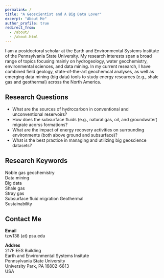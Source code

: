 ```yaml
---
permalink: /
title: "A Geoscientist and A Big Data Lover"
excerpt: "About Me"
author_profile: true
redirect_from:
  - /about/
  - /about.html
---
```


I am a postdoctoral scholar at the Earth and Environmental Systems Institute of the Pennsylvania State University. My research interests span a broad range of topics focusing mainly on hydrogeology, water geochemistry, environmental sciences, and data mining. In my current research, I have combined field geology, state-of-the-art geochemcal analyses, as well as emerging data mining (big data) tools to study energy resources (e.g., shale gas and geothermal) across the North America.

## Research Questions

* What are the sources of hydrocarbon in conventional and unconventional reservoirs?
* How does the subsurface fluids (e.g., natural gas, oil, and groundwater) migrate acorss formations?
* What are the impact of energy recovery activities on surrounding environments (both above ground and subsurface)?
* What is the best practice in managing and utilizing big geoscience datasets?

## Research Keywords

Noble gas geochemistry  
Data mining  
Big data  
Shale gas  
Stray gas  
Subsurface fluid migration
Geothermal  
Sustainability  

## Contact Me

**Email**  
tzw138 (at) psu.edu

**Addres**  
217F EES Building  
Earth and Environmental Systems Insitute  
Pennsylvania State University  
University Park, PA 16802-6813  
USA